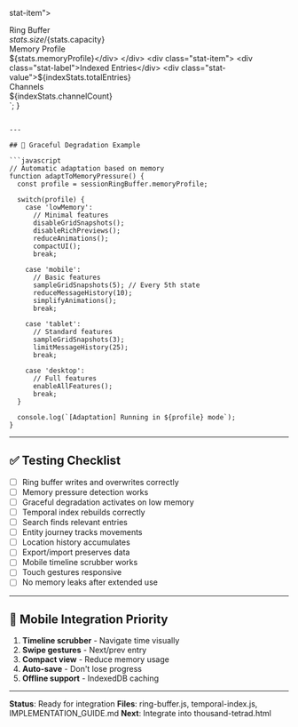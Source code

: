 stat-item">
        <div class="stat-label">Ring Buffer</div>
        <div class="stat-value">${stats.size}/${stats.capacity}</div>
        <div class="stat-bar">
          <div class="stat-fill" style="width: ${stats.utilizationPercent}%"></div>
        </div>
      </div>
      <div class="stat-item">
        <div class="stat-label">Memory Profile</div>
        <div class="stat-value">${stats.memoryProfile}</div>
      </div>
      <div class="stat-item">
        <div class="stat-label">Indexed Entries</div>
        <div class="stat-value">${indexStats.totalEntries}</div>
      </div>
      <div class="stat-item">
        <div class="stat-label">Channels</div>
        <div class="stat-value">${indexStats.channelCount}</div>
      </div>
    </div>
  `;
}
```

---

## 🔄 Graceful Degradation Example

```javascript
// Automatic adaptation based on memory
function adaptToMemoryPressure() {
  const profile = sessionRingBuffer.memoryProfile;
  
  switch(profile) {
    case 'lowMemory':
      // Minimal features
      disableGridSnapshots();
      disableRichPreviews();
      reduceAnimations();
      compactUI();
      break;
      
    case 'mobile':
      // Basic features
      sampleGridSnapshots(5); // Every 5th state
      reduceMessageHistory(10);
      simplifyAnimations();
      break;
      
    case 'tablet':
      // Standard features
      sampleGridSnapshots(3);
      limitMessageHistory(25);
      break;
      
    case 'desktop':
      // Full features
      enableAllFeatures();
      break;
  }
  
  console.log(`[Adaptation] Running in ${profile} mode`);
}
```

---

## ✅ Testing Checklist

- [ ] Ring buffer writes and overwrites correctly
- [ ] Memory pressure detection works
- [ ] Graceful degradation activates on low memory
- [ ] Temporal index rebuilds correctly
- [ ] Search finds relevant entries
- [ ] Entity journey tracks movements
- [ ] Location history accumulates
- [ ] Export/import preserves data
- [ ] Mobile timeline scrubber works
- [ ] Touch gestures responsive
- [ ] No memory leaks after extended use

---

## 📱 Mobile Integration Priority

1. **Timeline scrubber** - Navigate time visually
2. **Swipe gestures** - Next/prev entry
3. **Compact view** - Reduce memory usage
4. **Auto-save** - Don't lose progress
5. **Offline support** - IndexedDB caching

---

**Status**: Ready for integration
**Files**: ring-buffer.js, temporal-index.js, IMPLEMENTATION_GUIDE.md
**Next**: Integrate into thousand-tetrad.html
